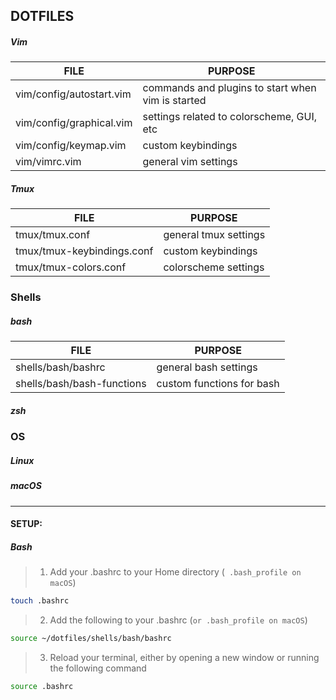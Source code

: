 ## DOTFILES

##### Vim
| FILE | PURPOSE |
|---|---|
| vim/config/autostart.vim | commands and plugins to start when vim is started |
| vim/config/graphical.vim | settings related to colorscheme, GUI, etc |
| vim/config/keymap.vim | custom keybindings |
| vim/vimrc.vim | general vim settings |

##### Tmux
| FILE | PURPOSE |
|---|---|
| tmux/tmux.conf | general tmux settings |
| tmux/tmux-keybindings.conf | custom keybindings |
| tmux/tmux-colors.conf | colorscheme settings |

### Shells

##### bash
| FILE | PURPOSE |
|---|---|
| shells/bash/bashrc | general bash settings |
| shells/bash/bash-functions | custom functions for bash |

##### zsh

### OS

##### Linux 



##### macOS

---

#### SETUP:

##### Bash

> 1) Add your .bashrc to your Home directory (` .bash_profile on macOS`)

```bash
touch .bashrc
```

> 2) Add the following to your .bashrc (`or .bash_profile on macOS`)

```bash
source ~/dotfiles/shells/bash/bashrc
```

> 3) Reload your terminal, either by opening a new window or running the following command

```bash
source .bashrc
```


